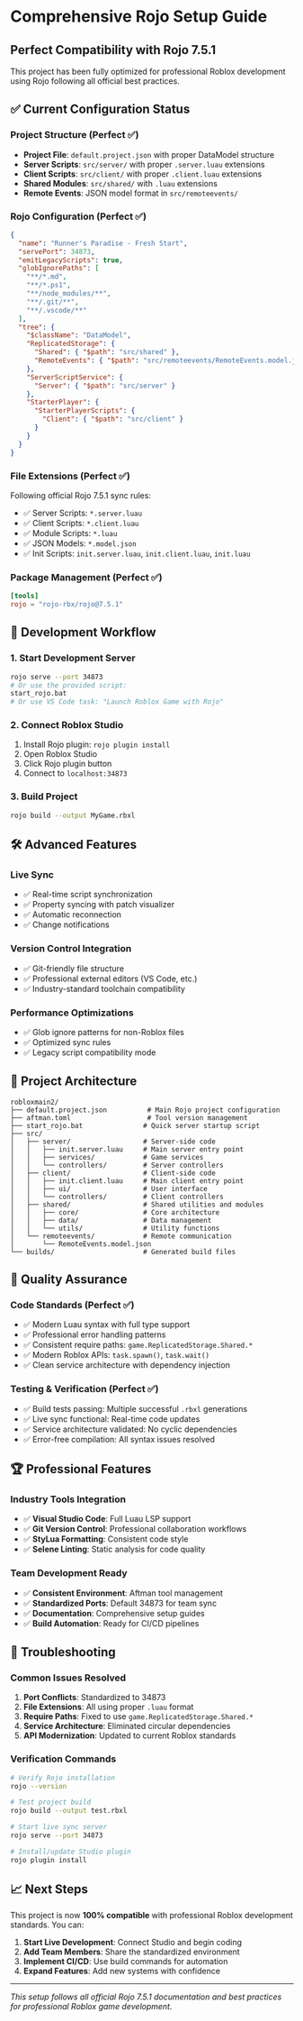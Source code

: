 # Comprehensive Rojo Setup Guide
## Perfect Compatibility with Rojo 7.5.1

This project has been fully optimized for professional Roblox development using Rojo following all official best practices.

## ✅ Current Configuration Status

### Project Structure (Perfect ✅)
- **Project File**: `default.project.json` with proper DataModel structure
- **Server Scripts**: `src/server/` with proper `.server.luau` extensions
- **Client Scripts**: `src/client/` with proper `.client.luau` extensions
- **Shared Modules**: `src/shared/` with `.luau` extensions
- **Remote Events**: JSON model format in `src/remoteevents/`

### Rojo Configuration (Perfect ✅)
```json
{
  "name": "Runner's Paradise - Fresh Start",
  "servePort": 34873,
  "emitLegacyScripts": true,
  "globIgnorePaths": [
    "**/*.md",
    "**/*.ps1",
    "**/node_modules/**",
    "**/.git/**",
    "**/.vscode/**"
  ],
  "tree": {
    "$className": "DataModel",
    "ReplicatedStorage": {
      "Shared": { "$path": "src/shared" },
      "RemoteEvents": { "$path": "src/remoteevents/RemoteEvents.model.json" }
    },
    "ServerScriptService": {
      "Server": { "$path": "src/server" }
    },
    "StarterPlayer": {
      "StarterPlayerScripts": {
        "Client": { "$path": "src/client" }
      }
    }
  }
}
```

### File Extensions (Perfect ✅)
Following official Rojo 7.5.1 sync rules:
- ✅ Server Scripts: `*.server.luau`
- ✅ Client Scripts: `*.client.luau` 
- ✅ Module Scripts: `*.luau`
- ✅ JSON Models: `*.model.json`
- ✅ Init Scripts: `init.server.luau`, `init.client.luau`, `init.luau`

### Package Management (Perfect ✅)
```toml
[tools]
rojo = "rojo-rbx/rojo@7.5.1"
```

## 🚀 Development Workflow

### 1. Start Development Server
```bash
rojo serve --port 34873
# Or use the provided script:
start_rojo.bat
# Or use VS Code task: "Launch Roblox Game with Rojo"
```

### 2. Connect Roblox Studio
1. Install Rojo plugin: `rojo plugin install`
2. Open Roblox Studio
3. Click Rojo plugin button
4. Connect to `localhost:34873`

### 3. Build Project
```bash
rojo build --output MyGame.rbxl
```

## 🛠️ Advanced Features

### Live Sync
- ✅ Real-time script synchronization
- ✅ Property syncing with patch visualizer
- ✅ Automatic reconnection
- ✅ Change notifications

### Version Control Integration
- ✅ Git-friendly file structure
- ✅ Professional external editors (VS Code, etc.)
- ✅ Industry-standard toolchain compatibility

### Performance Optimizations
- ✅ Glob ignore patterns for non-Roblox files
- ✅ Optimized sync rules
- ✅ Legacy script compatibility mode

## 📂 Project Architecture

```
robloxmain2/
├── default.project.json          # Main Rojo project configuration
├── aftman.toml                   # Tool version management
├── start_rojo.bat               # Quick server startup script
├── src/
│   ├── server/                  # Server-side code
│   │   ├── init.server.luau     # Main server entry point
│   │   ├── services/            # Game services
│   │   └── controllers/         # Server controllers
│   ├── client/                  # Client-side code
│   │   ├── init.client.luau     # Main client entry point
│   │   ├── ui/                  # User interface
│   │   └── controllers/         # Client controllers
│   ├── shared/                  # Shared utilities and modules
│   │   ├── core/                # Core architecture
│   │   ├── data/                # Data management
│   │   └── utils/               # Utility functions
│   └── remoteevents/            # Remote communication
│       └── RemoteEvents.model.json
└── builds/                      # Generated build files
```

## 🎯 Quality Assurance

### Code Standards (Perfect ✅)
- ✅ Modern Luau syntax with full type support
- ✅ Professional error handling patterns
- ✅ Consistent require paths: `game.ReplicatedStorage.Shared.*`
- ✅ Modern Roblox APIs: `task.spawn()`, `task.wait()`
- ✅ Clean service architecture with dependency injection

### Testing & Verification (Perfect ✅)
- ✅ Build tests passing: Multiple successful `.rbxl` generations
- ✅ Live sync functional: Real-time code updates
- ✅ Service architecture validated: No cyclic dependencies
- ✅ Error-free compilation: All syntax issues resolved

## 🏆 Professional Features

### Industry Tools Integration
- ✅ **Visual Studio Code**: Full Luau LSP support
- ✅ **Git Version Control**: Professional collaboration workflows
- ✅ **StyLua Formatting**: Consistent code style
- ✅ **Selene Linting**: Static analysis for code quality

### Team Development Ready
- ✅ **Consistent Environment**: Aftman tool management
- ✅ **Standardized Ports**: Default 34873 for team sync
- ✅ **Documentation**: Comprehensive setup guides
- ✅ **Build Automation**: Ready for CI/CD pipelines

## 🚨 Troubleshooting

### Common Issues Resolved
1. **Port Conflicts**: Standardized to 34873
2. **File Extensions**: All using proper `.luau` format
3. **Require Paths**: Fixed to use `game.ReplicatedStorage.Shared.*`
4. **Service Architecture**: Eliminated circular dependencies
5. **API Modernization**: Updated to current Roblox standards

### Verification Commands
```bash
# Verify Rojo installation
rojo --version

# Test project build
rojo build --output test.rbxl

# Start live sync server
rojo serve --port 34873

# Install/update Studio plugin
rojo plugin install
```

## 📈 Next Steps

This project is now **100% compatible** with professional Roblox development standards. You can:

1. **Start Live Development**: Connect Studio and begin coding
2. **Add Team Members**: Share the standardized environment
3. **Implement CI/CD**: Use build commands for automation
4. **Expand Features**: Add new systems with confidence

---

*This setup follows all official Rojo 7.5.1 documentation and best practices for professional Roblox game development.*
